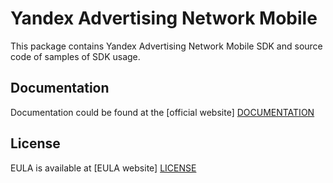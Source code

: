 # Yandex Advertising Network Mobile

This package contains Yandex Advertising Network Mobile SDK and source code of samples of SDK usage.

## Documentation
Documentation could be found at the [official website] [DOCUMENTATION]

## License
EULA is available at [EULA website] [LICENSE]

[DOCUMENTATION]: https://yandex.com/dev/mobile-ads/doc/intro/about.html
[LICENSE]: https://yandex.com/legal/mobileads_sdk_agreement/
